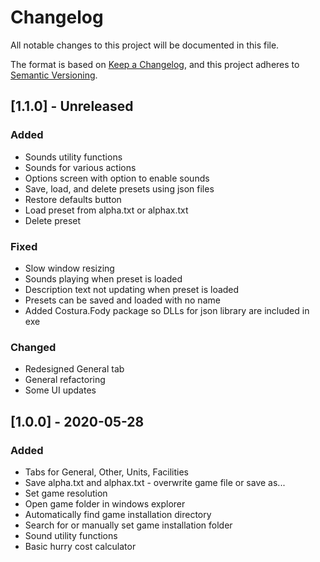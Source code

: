 # Changelog
All notable changes to this project will be documented in this file.

The format is based on [Keep a Changelog](https://keepachangelog.com/en/1.0.0/),
and this project adheres to [Semantic Versioning](https://semver.org/spec/v2.0.0.html).

## [1.1.0] - **Unreleased**
### Added
- Sounds utility functions
- Sounds for various actions
- Options screen with option to enable sounds
- Save, load, and delete presets using json files
- Restore defaults button
- Load preset from alpha.txt or alphax.txt
- Delete preset
### Fixed
- Slow window resizing
- Sounds playing when preset is loaded
- Description text not updating when preset is loaded
- Presets can be saved and loaded with no name
- Added Costura.Fody package so DLLs for json library are included in exe
### Changed
- Redesigned General tab
- General refactoring
- Some UI updates

## [1.0.0] - 2020-05-28
### Added
- Tabs for General, Other, Units, Facilities
- Save alpha.txt and alphax.txt - overwrite game file or save as...
- Set game resolution
- Open game folder in windows explorer
- Automatically find game installation directory
- Search for or manually set game installation folder
- Sound utility functions
- Basic hurry cost calculator
